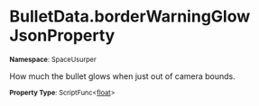 # BulletData.borderWarningGlow JsonProperty

<small>**Namespace**: SpaceUsurper</small>

How much the bullet glows when just out of camera bounds.

<small>**Property Type**: ScriptFunc&lt;[float](https://docs.microsoft.com/en-us/dotnet/api/system.single?view=netframework-4.5)&gt;</small>

